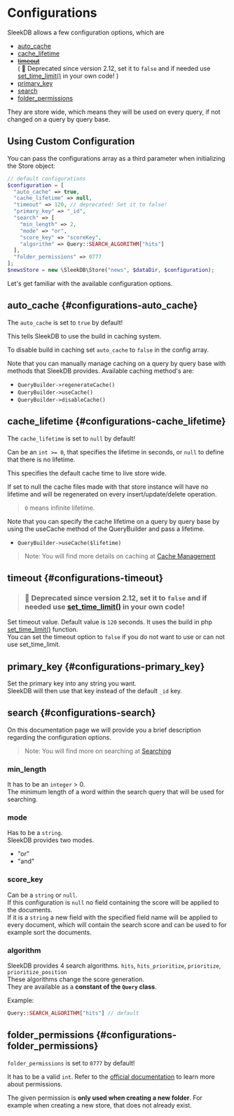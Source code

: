 <!--METADATA
{
    "title": "Configurations",
    "url": "configurations",
    "icon": "construct"
}
!METADATA-->

# Configurations

SleekDB allows a few configuration options, which are

- <a class="gotoblock" href="#/configurations#auto_cache">auto_cache</a>
- <a class="gotoblock" href="#/configurations#cache_lifetime">cache_lifetime</a>
- ~~<a class="gotoblock" href="#/configurations#timeout">timeout</a>~~ <br/>
  ( 🚨 Deprecated since version 2.12, set it to `false` and if needed use <a href="https://www.php.net/manual/en/function.set-time-limit.php" target="_blank" rel="noopener nofollow">set_time_limit()</a> in your own code! )
- <a class="gotoblock" href="#/configurations#primary_key">primary_key</a>
- <a class="gotoblock" href="#/configurations#search">search</a>
- <a class="gotoblock" href="#/configurations#folder_permissions">folder_permissions</a>

They are store wide, which means they will be used on every query, if not changed on a query by query base.

## Using Custom Configuration

You can pass the configurations array as a third parameter when initializing the Store object:

```php
// default configurations
$configuration = [
  "auto_cache" => true,
  "cache_lifetime" => null,
  "timeout" => 120, // deprecated! Set it to false!
  "primary_key" => "_id",
  "search" => [
    "min_length" => 2,
    "mode" => "or",
    "score_key" => "scoreKey",
    "algorithm" => Query::SEARCH_ALGORITHM["hits"]
  ],
  "folder_permissions" => 0777
];
$newsStore = new \SleekDB\Store("news", $dataDir, $configuration);
```

Let's get familiar with the available configuration options.

## auto_cache {#configurations-auto_cache}

The `auto_cache` is set to `true` by default!

This tells SleekDB to use the build in caching system.

To disable build in caching set `auto_cache` to `false` in the config array.

Note that you can manually manage caching on a query by query base with methods that SleekDB provides.
Available caching method's are:

- `QueryBuilder->regenerateCache()`
- `QueryBuilder->useCache()`
- `QueryBuilder->disableCache()`

## cache_lifetime {#configurations-cache_lifetime}

The `cache_lifetime` is set to `null` by default!

Can be an `int >= 0`, that specifies the lifetime in seconds, or `null` to define that there is no lifetime.

This specifies the default cache time to live store wide.

If set to null the cache files made with that store instance will have no lifetime and will be regenerated on every insert/update/delete operation.

> `0` means infinite lifetime.

Note that you can specify the cache lifetime on a query by query base by using the useCache method of the QueryBuilder and pass a lifetime.

- `QueryBuilder->useCache($lifetime)`

> Note: You will find more details on caching at <a class="gotoblock" href="/#/cache-management">Cache Management</a>

## timeout {#configurations-timeout}

> ### 🚨 Deprecated since version 2.12, set it to `false` and if needed use <a href="https://www.php.net/manual/en/function.set-time-limit.php" target="_blank" rel="noopener nofollow">set_time_limit()</a> in your own code!

Set timeout value. Default value is `120` seconds.
It uses the build in php <a href="https://www.php.net/manual/en/function.set-time-limit.php" target="_blank" rel="noopener nofollow">set_time_limit()</a> function.<br/>
You can set the timeout option to `false` if you do not want to use or can not use set_time_limit.

## primary_key {#configurations-primary_key}

Set the primary key into any string you want.<br/>
SleekDB will then use that key instead of the default `_id` key.

## search {#configurations-search}

On this documentation page we will provide you a brief description regarding the configuration options.

> Note: You will find more on searching at <a class="gotoblock" href="#/searching">Searching</a>

### min_length

It has to be an `integer` > 0.<br/>
The minimum length of a word within the search query that will be used for searching.

### mode

Has to be a `string`.<br/>
SleekDB provides two modes.

- "or" 
- "and"

### score_key

Can be a `string` or `null`.<br/>
If this configuration is `null` no field containing the score will be applied to the documents.<br/>
If it is a `string` a new field with the specified field name will be applied to every document, which will contain the search score and can be used to for example sort the documents.


### algorithm

SleekDB provides 4 search algorithms. `hits`, `hits_prioritize`, `prioritize`, `prioritize_position`<br/>
These algorithms change the score generation.<br/>
They are available as a **constant of the `Query` class**.

Example:
```php
Query::SEARCH_ALGORITHM["hits"] // default
```

## folder_permissions {#configurations-folder_permissions}

`folder_permissions` is set to `0777` by default!

It has to be a valid `int`. Refer to the <a href="https://www.php.net/manual/en/function.chmod.php" target="_blank">official documentation</a> to learn more about permissions.

The given permission is **only used when creating a new folder**. For example when creating a new store, that does not already exist.

